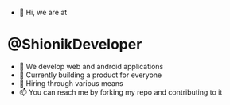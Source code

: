- 👋 Hi, we are at
# @ShionikDeveloper
- 👀 We develop web and android applications
- 🌱 Currently building a product for everyone
- 💞️ Hiring through various means
- 📫 You can reach me by forking my repo and contributing to it

<!---
ShionikDeveloper/ShionikDeveloper is a ✨ special ✨ repository because its `README.md` (this file) appears on your GitHub profile.
You can click the Preview link to take a look at your changes.
--->
